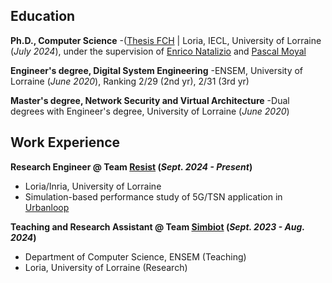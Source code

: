## Education
**Ph.D., Computer Science**
-([Thesis FCH](https://www.mdpi.com/1424-8220/22/8/3048](https://www.fr-hermite.univ-lorraine.fr/these-federation-charles-hermite)) | Loria, IECL, University of Lorraine (_July 2024_), under the supervision of [Enrico Natalizio](https://www.tii.ae/team/prof-enrico-natalizio) and [Pascal Moyal](https://iecl.univ-lorraine.fr/membre-iecl/moyal-pascal/)

**Engineer's degree, Digital System Engineering**
-ENSEM, University of Lorraine (_June 2020_), Ranking 2/29 (2nd yr), 2/31	(3rd yr)				       		

**Master's degree, Network Security and Virtual Architecture**
-Dual degrees with Engineer's degree, University of Lorraine (_June 2020_)	 			        		

## Work Experience
**Research Engineer @ Team [Resist](https://team.inria.fr/resist/) (_Sept. 2024 - Present_)**
- Loria/Inria, University of Lorraine
- Simulation-based performance study of 5G/TSN application in [Urbanloop](https://urbanloop.fr/)

**Teaching and Research Assistant @ Team [Simbiot](https://simbiot.gitlabpages.inria.fr/web/index.html) (_Sept. 2023 - Aug. 2024_)**
- Department of Computer Science, ENSEM (Teaching)
- Loria, University of Lorraine (Research)
